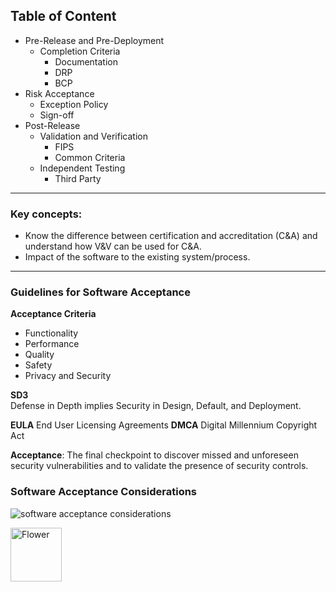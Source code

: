 ## Table of Content

- Pre-Release and Pre-Deployment
	- Completion Criteria
		- Documentation
		- DRP
		- BCP
- Risk Acceptance
	- Exception Policy
	- Sign-off
- Post-Release
	- Validation and Verification
		- FIPS
		- Common Criteria
	- Independent Testing
		- Third Party

---

### Key concepts:
-   Know the difference between certification and accreditation (C&A) and understand how V&V can be used for C&A.
- Impact of the software to the existing system/process.

---
### Guidelines for Software Acceptance

**Acceptance Criteria**  
- Functionality
- Performance
- Quality
- Safety
- Privacy and Security

**SD3**  
Defense in Depth implies Security in Design, Default, and Deployment.

**EULA** End User Licensing Agreements
**DMCA** Digital Millennium Copyright Act

**Acceptance**: The final checkpoint to discover missed and unforeseen security vulnerabilities and to validate the presence of security controls.

### Software Acceptance Considerations
![](https://picasaweb.google.com/116167355901694401362/6749841499828208865#6749841502439188930 "software acceptance considerations")

<a href="https://picasaweb.google.com/116167355901694401362/6749841499828208865#6749841502439188930"><img src="flower.jpg" style="width:82px; height:86px" title="White flower" alt="Flower"></a>
<!--stackedit_data:
eyJoaXN0b3J5IjpbLTE1NDgyOTY2MjEsNjc5MzYwMjk3LDE0Nz
YzMDU3NzcsLTc0NzA1MzYzNCwtNzMyNDcyNjE4LC0xNzYyMTYw
MTk5LDIwNzM0MjkzNDMsNjc1ODEyOTUsMTQwODk0ODIxOF19
-->